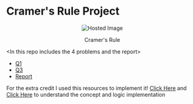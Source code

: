 # Cramer's Rule Project 

<div align="center">
  <img src="https://ars.els-cdn.com/content/image/3-s2.0-B9781898563518500093-u01-05-9781898563518.jpg" alt="Hosted Image" />
  <p>Cramer's Rule</p>
</div>

<In this repo includes the 4 problems and the report>
- [Q1](./Q1.py)
- [Q3](./Q3.py) 
- [Report](NC%20HW%204.pdf)

For the extra credit I used this resources to implement it!
[Click Here](https://www.geeksforgeeks.org/how-to-calculate-the-determinant-of-a-matrix-using-numpy/) and
[Click Here](https://www.geeksforgeeks.org/take-matrix-input-from-user-in-python/)
to understand the concept and logic implementation


